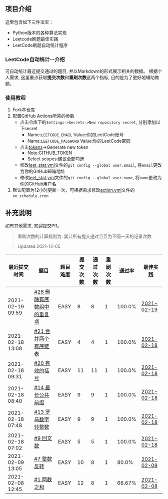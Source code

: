## 项目介绍
这里包含如下三件法宝：
- Python版本的各种算法实现
- Leetcode刷题最佳实践
- LeetCode刷题自动统计程序
### LeetCode自动统计--介绍
可自动统计最近提交通过的题目, 并以Markdown的形式展示相关的数据。
根据个人需求, 这里重点获取**提交次数**和**重刷次数**这两个指标, 目的是为了更好地辅助做题。
### 使用教程
1. Fork本仓库
2. 配置GitHub Actions所需的参数
    - 点击仓库下的`Settings->Secrets->New repository secret`, 分别添加以下secret
        - Name:`LEETCODE_EMAIL`  Value:你的LeetCode账号
        - Name:`LEETCODE_PASSWORD`  Value:你的LeetCode密码
    - 点击[tokens](https://github.com/settings/tokens)->Generate new token
        - Note:GITHUB_TOKEN
        - Select scopes:建议全部勾选
    - 修改[leet_stat.yml](.github/workflows/leet_stat.yml)文件的`git config --global user.email`, 将`email`更改为你的GitHub邮箱地址
    - 修改[leet_stat.yml](.github/workflows/leet_stat.yml)文件的`git config --global user.name`, 将`name`更改为你的GitHub用户名
3. 默认配置为12小时更新一次，可根据需求修改[action.yml](.github/workflows/leet_stat.yml)文件的`on.schedule.cron`
## 补充说明
如有其他需求, 欢迎提交PR。


> 重刷次数的计算规则为: 累计所有提交通过且互为不同一天的记录次数

> Updated:2021-12-05

| 最近提交时间 | 题目 | 题目难度 | 提交次数 | 通过次数 | 重刷次数 | 通过率 | 最佳实践 |
| ---- | ---- | ---- | ---- | ---- | ---- | ---- | ---- |
| 2021-02-19 09:59 | [#26 删除有序数组中的重复项](https://leetcode-cn.com/problems/remove-duplicates-from-sorted-array) | EASY | 8 | 8 | 1 | 100.0% | [2021-02-19](https://leetcode-cn.com/submissions/detail/146823997/) |
| 2021-02-18 13:08 | [#21 合并两个有序链表](https://leetcode-cn.com/problems/merge-two-sorted-lists) | EASY | 4 | 4 | 1 | 100.0% | [2021-02-18](https://leetcode-cn.com/submissions/detail/146588166/) |
| 2021-02-18 09:31 | [#20 有效的括号](https://leetcode-cn.com/problems/valid-parentheses) | EASY | 11 | 11 | 1 | 100.0% | [2021-02-18](https://leetcode-cn.com/submissions/detail/146534074/) |
| 2021-02-18 08:40 | [#14 最长公共前缀](https://leetcode-cn.com/problems/longest-common-prefix) | EASY | 9 | 9 | 1 | 100.0% | [2021-02-18](https://leetcode-cn.com/submissions/detail/146516727/) |
| 2021-02-18 07:48 | [#13 罗马数字转整数](https://leetcode-cn.com/problems/roman-to-integer) | EASY | 9 | 9 | 1 | 100.0% | [2021-02-18](https://leetcode-cn.com/submissions/detail/146498752/) |
| 2021-02-18 07:02 | [#9 回文数](https://leetcode-cn.com/problems/palindrome-number) | EASY | 5 | 5 | 1 | 100.0% | [2021-02-18](https://leetcode-cn.com/submissions/detail/146483127/) |
| 2021-02-09 13:05 | [#7 整数反转](https://leetcode-cn.com/problems/reverse-integer) | EASY | 10 | 8 | 1 | 80.0% | [2021-02-09](https://leetcode-cn.com/submissions/detail/144995327/) |
| 2021-02-08 12:45 | [#1 两数之和](https://leetcode-cn.com/problems/two-sum) | EASY | 12 | 8 | 1 | 66.67% | [2021-02-08](https://leetcode-cn.com/submissions/detail/144761415/) |
